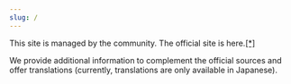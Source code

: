 ```yaml
---
slug: /
---
```


This site is managed by the community.
The official site is here.[[*]](https://docs.elixir.xyz/)

We provide additional information to complement the official sources and offer translations (currently, translations are only available in Japanese).



